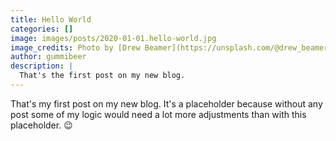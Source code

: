 ```yaml
---
title: Hello World
categories: []
image: images/posts/2020-01-01.hello-world.jpg
image_credits: Photo by [Drew Beamer](https://unsplash.com/@drew_beamer) on [Unsplash](https://unsplash.com/photos/3SIXZisims4)
author: gummibeer
description: |
  That's the first post on my new blog.
---
```


That's my first post on my new blog.
It's a placeholder because without any post some of my logic would need a lot more adjustments than with this placeholder. 😉
